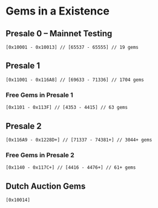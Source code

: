 # Gems in a Existence

## Presale 0 – Mainnet Testing
`[0x10001 - 0x10013] // [65537 - 65555] // 19 gems`

## Presale 1
`[0x11001 - 0x116A8] // [69633 - 71336] // 1704 gems`

### Free Gems in Presale 1
`[0x1101 - 0x113F] // [4353 - 4415] // 63 gems`

## Presale 2
`[0x116A9 - 0x1228D+] // [71337 - 74381+] // 3044+ gems`

### Free Gems in Presale 2
`[0x1140 - 0x117C+] // [4416 - 4476+] // 61+ gems`

## Dutch Auction Gems
`[0x10014]`
